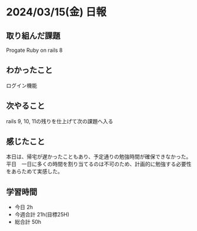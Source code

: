 # 2024/03/15(金) 日報

## 取り組んだ課題
Progate Ruby on rails 8

## わかったこと
ログイン機能

## 次やること
rails 9, 10, 11の残りを仕上げて次の課題へ入る

## 感じたこと
本日は、帰宅が遅かったこともあり、予定通りの勉強時間が確保できなかった。
平日　一日に多くの時間を割り当てるのは不可のため、計画的に勉強する必要性をあらためて実感した。

## 学習時間
- 今日 2h
- 今週合計 21h(目標25H)
- 総合計 50h
